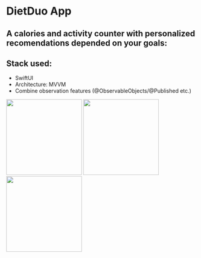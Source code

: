 # DietDuo App

## A calories and activity counter with personalized recomendations depended on your goals:



## Stack used:
- SwiftUI
- Architecture: MVVM
- Combine observation features (@ObservableObjects/@Published etc.)
  
<p float="left">
  <img src="/Audio_Player/AudioPlayer_screenshots/Screenshot_1.jpg" width="200" />
  <img src="/Audio_Player/AudioPlayer_screenshots/Screenshot_2.jpg" width="200" /> 
  <img src="/Audio_Player/AudioPlayer_screenshots/Screenshot_3.jpg" width="200" />
</p>
